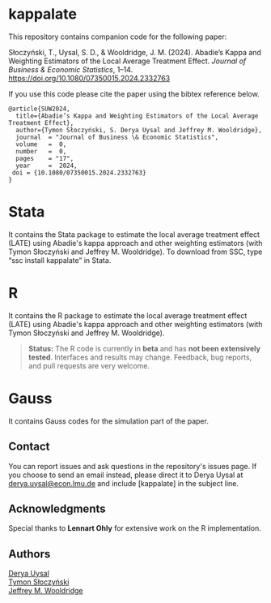 # kappalate
This repository contains companion code for the following paper:

Słoczyński, T., Uysal, S. D., & Wooldridge, J. M. (2024). Abadie’s Kappa and Weighting Estimators of the Local Average Treatment Effect. _Journal of Business & Economic Statistics_, 1–14. https://doi.org/10.1080/07350015.2024.2332763

If you use this code please cite the paper using the bibtex reference below.


```
@article{SUW2024,
  title={Abadie’s Kappa and Weighting Estimators of the Local Average Treatment Effect},
  author={Tymon Słoczyński, S. Derya Uysal and Jeffrey M. Wooldridge},
  journal  = "Journal of Business \& Economic Statistics",
  volume   =  0,
  number   =  0,
  pages    = "17",
  year     =  2024,
 doi = {10.1080/07350015.2024.2332763}
}
```
# Stata
It contains the Stata package to estimate the local average treatment effect (LATE) using Abadie's kappa approach and other weighting estimators (with Tymon Słoczyński and Jeffrey M. Wooldridge). To download from SSC, type “ssc install kappalate” in Stata.

# R
It contains the R package to estimate the local average treatment effect (LATE) using Abadie's kappa approach and other weighting estimators (with Tymon Słoczyński and Jeffrey M. Wooldridge).

> **Status:** The R code is currently in **beta** and has **not been extensively tested**. Interfaces and results may change. Feedback, bug reports, and pull requests are very welcome.

# Gauss
It contains Gauss codes for the simulation part of the paper. 

Contact
-----------------
You can report issues and ask questions in the repository's issues page. If you choose to send an email instead, please direct it to Derya Uysal at derya.uysal@econ.lmu.de and include [kappalate] in the subject line.

## Acknowledgments
Special thanks to **Lennart Ohly** for extensive work on the R implementation. 


Authors
-----------------
[Derya Uysal](https://www.stat.washington.edu/people/cjones6/)  
[Tymon Słoczyński](https://people.brandeis.edu/~tslocz/)  
[Jeffrey M. Wooldridge](https://econ.msu.edu/about/directory/Wooldridge-Jeffrey)  
